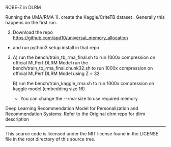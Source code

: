 ROBE-Z in DLRM

Running the UMA/RMA 
1). create the Kaggle/CriteTB dataset .
   Generally this happens on the first run. 

2) Download the repo https://github.com/apd10/universal_memory_allocation
  - and run python3 setup install in that repo

3)  A) run the bench/train_tb_rma_final.sh to run 1000x compression on official MLPerf DLRM Model
       run the bench/train_tb_rma_final.chunk32.sh to run 1000x compression on official MLPerf DLRM Model using Z = 32

    B) run the bench/train_kaggle_rma.sh to run 1000x compression on kaggle model (embedding size 16)

      - You can change the --rma-size to use required memory  


Deep Learning Recommendation Model for Personalization and Recommendation Systems:
Refer to the Original dlrm repo for dlrm description

---------------------------
This source code is licensed under the MIT license found in the
LICENSE file in the root directory of this source tree.
